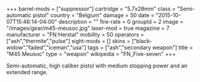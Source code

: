 +++
barrel-mods = ["suppressor"]
cartridge = "5.7x28mm"
class = "Semi-automatic pistol"
country = "Belgium"
damage = 50
date = "2015-10-07T15:46:14-04:00"
description = ""
fire-rate = 0
groupId = 2
image = "/images/gear/m45-meusoc.jpg"
laser-mod = true
magazine = 7
manufacturer = "FN Herstal"
mobility = 50
operators = ["ash","thermite","pulse"]
sight-mods = []
skins = ["black-widow","faded","iceman","usa"]
tags = ["ash","secondary weapon"]
title = "M45 Meusoc"
type = "weapon"
wikipedia = "FN_Five-seven"
+++

Semi-automatic, high caliber pistol with medium stopping power and an extended range.
